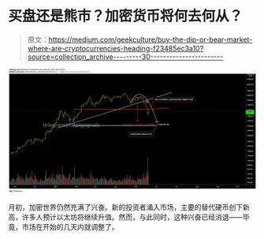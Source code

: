 # 买盘还是熊市？加密货币将何去何从？

> 原文：<https://medium.com/geekculture/buy-the-dip-or-bear-market-where-are-cryptocurrencies-heading-f23485ec3a10?source=collection_archive---------30----------------------->

![](img/53043344ede5d642e91f2e0ebefd8fb1.png)

月初，加密世界仍然充满了兴奋。新的投资者涌入市场，主要的替代硬币创下新高，许多人预计以太坊将继续升值。然而，与此同时，这种兴奋已经消退——毕竟，市场在开始的几天内就调整了。